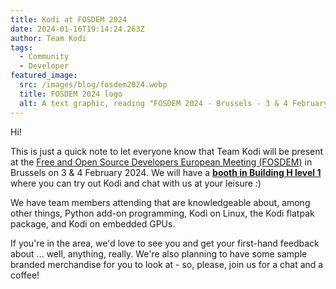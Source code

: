 ```yaml
---
title: Kodi at FOSDEM 2024
date: 2024-01-16T19:14:24.263Z
author: Team Kodi
tags:
  - Community
  - Developer
featured_image:
  src: /images/blog/fosdem2024.webp
  title: FOSDEM 2024 logo
  alt: A text graphic, reading "FOSDEM 2024 - Brussels - 3 & 4 February 2024"
---
```

Hi!

This is just a quick note to let everyone know that Team Kodi will be present at the [Free and Open Source Developers European Meeting (FOSDEM)](https://fosdem.org) in Brussels on 3 & 4 February 2024. We will have a **[booth in Building H level 1](https://fosdem.org/2024/stands/)** where you can try out Kodi and chat with us at your leisure :)

We have team members attending that are knowledgeable about, among other things, Python add-on programming, Kodi on Linux, the Kodi flatpak package, and Kodi on embedded GPUs.

If you're in the area, we'd love to see you and get your first-hand feedback about ... well, anything, really. We're also planning to have some sample branded merchandise for you to look at - so, please, join us for a chat and a coffee!